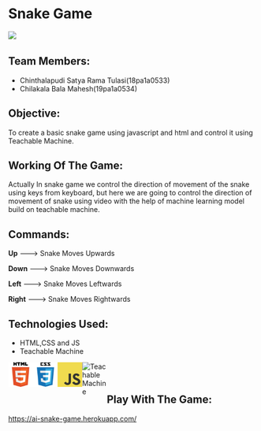# Snake Game

<img src='https://i.redd.it/i8gdwgunl6531.png'>

## Team Members:

<ul>
  <li>Chinthalapudi Satya Rama Tulasi(18pa1a0533)</li>
  <li>Chilakala Bala Mahesh(19pa1a0534)</li>
</ul>

## Objective:

To create a basic snake game using javascript and html and control it using Teachable Machine.

## Working Of The Game:

Actually In snake game we control the direction of movement of the snake using keys from keyboard, but here we are going to control the direction of movement of snake using video with the help of machine learning model build on teachable machine.

## Commands:

<b>Up</b> ---> Snake Moves Upwards

<b>Down</b> ---> Snake Moves Downwards

<b>Left</b> ---> Snake Moves Leftwards

<b>Right</b> ---> Snake Moves Rightwards

## Technologies Used:

<ul>
  <li>HTML,CSS and JS</li>
  <li>Teachable Machine</li>
</ul>

<img align="left" alt="HTML5" width="50px" src="https://raw.githubusercontent.com/github/explore/80688e429a7d4ef2fca1e82350fe8e3517d3494d/topics/html/html.png" />
<img align="left" alt="CSS3" width="50px" src="https://raw.githubusercontent.com/github/explore/80688e429a7d4ef2fca1e82350fe8e3517d3494d/topics/css/css.png" />
<img align="left" alt="JavaScript" width="50px" src="https://raw.githubusercontent.com/github/explore/80688e429a7d4ef2fca1e82350fe8e3517d3494d/topics/javascript/javascript.png" />
<img align="left" alt="Teachable Machine" width="50px" src"https://thecodingtrain.com/assets/images/tm_horizontal.png" /></img>
<br />
<br />


## Play With The Game:

https://ai-snake-game.herokuapp.com/
